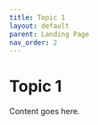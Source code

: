 ```yaml
---
title: Topic 1
layout: default
parent: Landing Page
nav_order: 2
---
```


# Topic 1

Content goes here.
